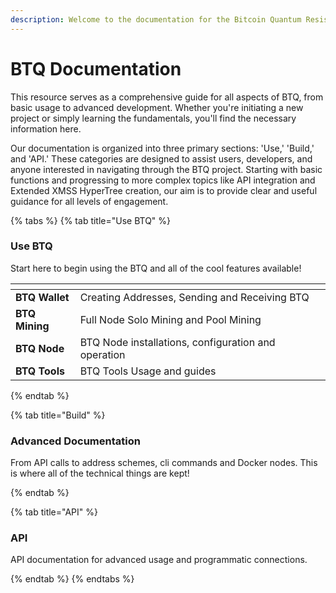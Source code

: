 ```yaml
---
description: Welcome to the documentation for the Bitcoin Quantum Resistant Ledger (BTQ)
---
```


# BTQ Documentation

This resource serves as a comprehensive guide for all aspects of BTQ, from basic usage to advanced development. Whether you're initiating a new project or simply learning the fundamentals, you'll find the necessary information here.

Our documentation is organized into three primary sections: 'Use,' 'Build,' and 'API.' These categories are designed to assist users, developers, and anyone interested in navigating through the BTQ project. Starting with basic functions and progressing to more complex topics like API integration and Extended XMSS HyperTree creation, our aim is to provide clear and useful guidance for all levels of engagement.



{% tabs %}
{% tab title="Use BTQ" %}
### Use BTQ

Start here to begin using the BTQ and all of the cool features available!

<table data-card-size="large" data-view="cards"><thead><tr><th></th><th></th><th></th></tr></thead><tbody><tr><td><strong>BTQ Wallet</strong></td><td>Creating Addresses, Sending and Receiving BTQ</td><td></td></tr><tr><td><strong>BTQ</strong> <strong>Mining</strong></td><td>Full Node Solo Mining and Pool Mining</td><td></td></tr><tr><td><strong>BTQ Node</strong></td><td>BTQ Node installations, configuration and operation</td><td></td></tr><tr><td><strong>BTQ Tools</strong></td><td>BTQ Tools Usage and guides</td><td></td></tr></tbody></table>
{% endtab %}

{% tab title="Build" %}
### Advanced Documentation

From API calls to address schemes, cli commands and Docker nodes. This is where all of the technical things are kept!


{% endtab %}

{% tab title="API" %}
### API

API documentation for advanced usage and programmatic connections.


{% endtab %}
{% endtabs %}
